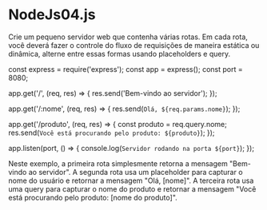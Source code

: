 # NodeJs04.js
Crie um pequeno servidor web que contenha várias rotas.
Em cada rota, você deverá fazer o controle do fluxo de requisições de maneira estática ou dinâmica, alterne entre essas formas usando placeholders e query.

const express = require('express');
const app = express();
const port = 8080;

app.get('/', (req, res) => {
  res.send('Bem-vindo ao servidor');
});

app.get('/:nome', (req, res) => {
  res.send(`Olá, ${req.params.nome}`);
});

app.get('/produto', (req, res) => {
  const produto = req.query.nome;
  res.send(`Você está procurando pelo produto: ${produto}`);
});

app.listen(port, () => {
  console.log(`Servidor rodando na porta ${port}`);
});

Neste exemplo, a primeira rota simplesmente retorna a mensagem "Bem-vindo ao servidor". A segunda rota usa um placeholder para capturar o nome do usuário e retornar a mensagem "Olá, [nome]". A terceira rota usa uma query para capturar o nome do produto e retornar a mensagem "Você está procurando pelo produto: [nome do produto]".
